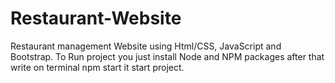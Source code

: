# Restaurant-Website
Restaurant management Website using Html/CSS, JavaScript and Bootstrap.
To Run project you just install Node and NPM packages after that write on terminal npm start it start project.
